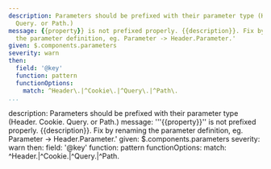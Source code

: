 ```yaml
---
description: Parameters should be prefixed with their parameter type (Header. Cookie.
  Query. or Path.)
message: {{property}} is not prefixed properly. {{description}}. Fix by renaming
  the parameter definition, eg. Parameter -> Header.Parameter.'
given: $.components.parameters
severity: warn
then:
  field: '@key'
  function: pattern
  functionOptions:
    match: ^Header\.|^Cookie\.|^Query\.|^Path\.
...
```

description: Parameters should be prefixed with their parameter type (Header. Cookie.
  Query. or Path.)
message: '''{{property}}'' is not prefixed properly. {{description}}. Fix by renaming
  the parameter definition, eg. Parameter -> Header.Parameter.'
given: $.components.parameters
severity: warn
then:
  field: '@key'
  function: pattern
  functionOptions:
    match: ^Header\.|^Cookie\.|^Query\.|^Path\.